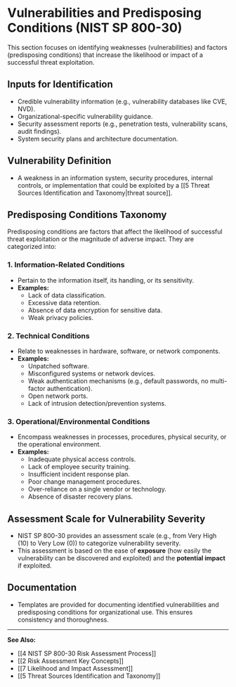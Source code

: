 # Vulnerabilities and Predisposing Conditions (NIST SP 800-30)

This section focuses on identifying weaknesses (vulnerabilities) and factors (predisposing conditions) that increase the likelihood or impact of a successful threat exploitation.

## Inputs for Identification
*   Credible vulnerability information (e.g., vulnerability databases like CVE, NVD).
*   Organizational-specific vulnerability guidance.
*   Security assessment reports (e.g., penetration tests, vulnerability scans, audit findings).
*   System security plans and architecture documentation.

## Vulnerability Definition
*   A weakness in an information system, security procedures, internal controls, or implementation that could be exploited by a [[5 Threat Sources Identification and Taxonomy|threat source]].

## Predisposing Conditions Taxonomy
Predisposing conditions are factors that affect the likelihood of successful threat exploitation or the magnitude of adverse impact. They are categorized into:

### 1. Information-Related Conditions
*   Pertain to the information itself, its handling, or its sensitivity.
*   **Examples:**
    *   Lack of data classification.
    *   Excessive data retention.
    *   Absence of data encryption for sensitive data.
    *   Weak privacy policies.

### 2. Technical Conditions
*   Relate to weaknesses in hardware, software, or network components.
*   **Examples:**
    *   Unpatched software.
    *   Misconfigured systems or network devices.
    *   Weak authentication mechanisms (e.g., default passwords, no multi-factor authentication).
    *   Open network ports.
    *   Lack of intrusion detection/prevention systems.

### 3. Operational/Environmental Conditions
*   Encompass weaknesses in processes, procedures, physical security, or the operational environment.
*   **Examples:**
    *   Inadequate physical access controls.
    *   Lack of employee security training.
    *   Insufficient incident response plan.
    *   Poor change management procedures.
    *   Over-reliance on a single vendor or technology.
    *   Absence of disaster recovery plans.

## Assessment Scale for Vulnerability Severity
*   NIST SP 800-30 provides an assessment scale (e.g., from Very High (10) to Very Low (0)) to categorize vulnerability severity.
*   This assessment is based on the ease of **exposure** (how easily the vulnerability can be discovered and exploited) and the **potential impact** if exploited.

## Documentation
*   Templates are provided for documenting identified vulnerabilities and predisposing conditions for organizational use. This ensures consistency and thoroughness.

---
**See Also:**
*   [[4 NIST SP 800-30 Risk Assessment Process]]
*   [[2 Risk Assessment Key Concepts]]
*   [[7 Likelihood and Impact Assessment]]
*   [[5 Threat Sources Identification and Taxonomy]]